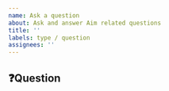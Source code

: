 ```yaml
---
name: Ask a question
about: Ask and answer Aim related questions
title: ''
labels: type / question
assignees: ''
---
```


## ❓Question
